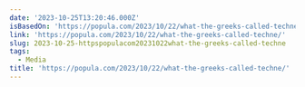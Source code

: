 ```yaml
---
date: '2023-10-25T13:20:46.000Z'
isBasedOn: 'https://popula.com/2023/10/22/what-the-greeks-called-techne/'
link: 'https://popula.com/2023/10/22/what-the-greeks-called-techne/'
slug: 2023-10-25-httpspopulacom20231022what-the-greeks-called-techne
tags:
  - Media
title: 'https://popula.com/2023/10/22/what-the-greeks-called-techne/'
---
```


